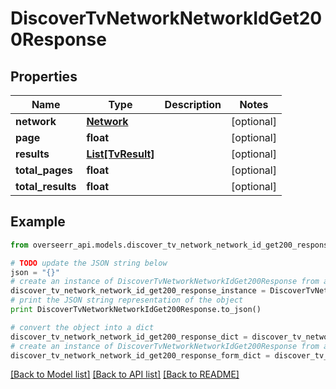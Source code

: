 # DiscoverTvNetworkNetworkIdGet200Response


## Properties
Name | Type | Description | Notes
------------ | ------------- | ------------- | -------------
**network** | [**Network**](Network.md) |  | [optional] 
**page** | **float** |  | [optional] 
**results** | [**List[TvResult]**](TvResult.md) |  | [optional] 
**total_pages** | **float** |  | [optional] 
**total_results** | **float** |  | [optional] 

## Example

```python
from overseerr_api.models.discover_tv_network_network_id_get200_response import DiscoverTvNetworkNetworkIdGet200Response

# TODO update the JSON string below
json = "{}"
# create an instance of DiscoverTvNetworkNetworkIdGet200Response from a JSON string
discover_tv_network_network_id_get200_response_instance = DiscoverTvNetworkNetworkIdGet200Response.from_json(json)
# print the JSON string representation of the object
print DiscoverTvNetworkNetworkIdGet200Response.to_json()

# convert the object into a dict
discover_tv_network_network_id_get200_response_dict = discover_tv_network_network_id_get200_response_instance.to_dict()
# create an instance of DiscoverTvNetworkNetworkIdGet200Response from a dict
discover_tv_network_network_id_get200_response_form_dict = discover_tv_network_network_id_get200_response.from_dict(discover_tv_network_network_id_get200_response_dict)
```
[[Back to Model list]](../README.md#documentation-for-models) [[Back to API list]](../README.md#documentation-for-api-endpoints) [[Back to README]](../README.md)


